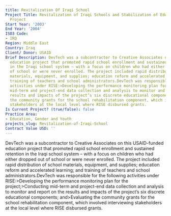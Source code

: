 ```yaml
---
title: Revitalization Of Iraqi School
Project Title: Revitalization of Iraqi Schools and Stabilization of Education (RISE)
  Project
Start Year: '2003'
End Year: '2004'
ISO3 Code:
- IRQ
Region: Middle East
Country: Iraq
Client/ Donor: USAID
Brief Description: DevTech was a subcontractor to Creative Associates on this USAID-funded
  education project that promoted rapid school enrollment and sustained retention
  in the Iraqi school system – with a focus on children who had either dropped out
  of school or were never enrolled. The project included rapid distribution of school
  materials, equipment, and supplies; education reform and accelerated learning; and
  training of teachers and school administrators.DevTech was responsible for the following
  activities under RISE:>Developing the performance monitoring plan for the project;>Conducting
  mid-term and project-end data collection and analysis to monitor and report on the
  results and impacts of the project’s six discrete educational components; and>Evaluating
  the community grants for the school rehabilitation component, which involved interviewing
  stakeholders at the local level where RISE disbursed grants.
Is Current Project? (true/false): false
Practice Area:
- Education, Gender and Youth
projects_slug: Revitalization-of-Iraqi-School
Contract Value USD: ''
---
```


DevTech was a subcontractor to Creative Associates on this USAID-funded education project that promoted rapid school enrollment and sustained retention in the Iraqi school system – with a focus on children who had either dropped out of school or were never enrolled. The project included rapid distribution of school materials, equipment, and supplies; education reform and accelerated learning; and training of teachers and school administrators.DevTech was responsible for the following activities under RISE:>Developing the performance monitoring plan for the project;>Conducting mid-term and project-end data collection and analysis to monitor and report on the results and impacts of the project’s six discrete educational components; and>Evaluating the community grants for the school rehabilitation component, which involved interviewing stakeholders at the local level where RISE disbursed grants.